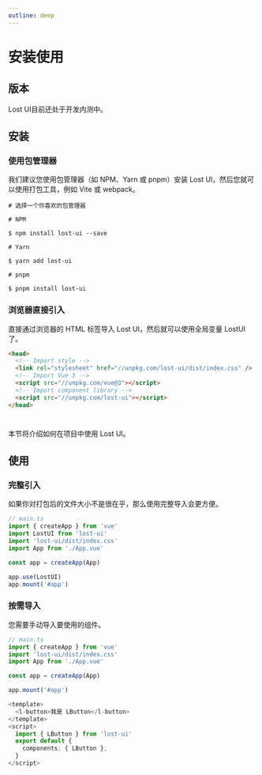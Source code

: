 ```yaml
---
outline: deep
---
```


# 安装使用

## 版本

Lost UI目前还处于开发内测中。

## 安装

### 使用包管理器

我们建议您使用包管理器（如 NPM、Yarn 或 pnpm）安装 Lost UI，然后您就可以使用打包工具，例如 Vite 或 webpack。

```shell
# 选择一个你喜欢的包管理器

# NPM

$ npm install lost-ui --save

# Yarn

$ yarn add lost-ui

# pnpm

$ pnpm install lost-ui
```

### 浏览器直接引入

直接通过浏览器的 HTML 标签导入 Lost UI，然后就可以使用全局变量 LostUI 了。

```html
<head>
  <!-- Import style -->
  <link rel="stylesheet" href="//unpkg.com/lost-ui/dist/index.css" />
  <!-- Import Vue 3 -->
  <script src="//unpkg.com/vue@3"></script>
  <!-- Import component library -->
  <script src="//unpkg.com/lost-ui"></script>
</head>
```

#

本节将介绍如何在项目中使用 Lost UI。

## 使用

### 完整引入

如果你对打包后的文件大小不是很在乎，那么使用完整导入会更方便。

```ts
// main.ts
import { createApp } from 'vue'
import LostUI from 'lost-ui'
import 'lost-ui/dist/index.css'
import App from './App.vue'

const app = createApp(App)

app.use(LostUI)
app.mount('#app')
```

### 按需导入

您需要手动导入要使用的组件。

```ts
// main.ts
import { createApp } from 'vue'
import 'lost-ui/dist/index.css'
import App from './App.vue'

const app = createApp(App)

app.mount('#app')
```

```ts
<template>
  <l-button>我是 LButton</l-button>
</template>
<script>
  import { LButton } from 'lost-ui'
  export default {
    components: { LButton },
  }
</script>
```
